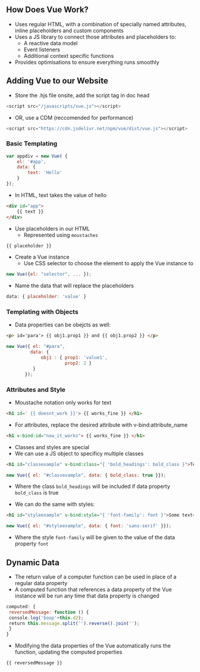 ## How Does Vue Work?
- Uses regular HTML, with a combination of specially named attributes, inline placeholders and custom components
- Uses a JS library to connect those attributes and placeholders to:
	- A reactive data model
	- Event listeners
	- Additional context specific functions
- Provides optimisations to ensure everything runs smoothly

## Adding Vue to our Website

- Store the .hjs file onsite, add the script tag in doc head

```js
<script src="/javascripts/vue.js"></script>
```

- OR, use a CDM (reccomended for performance)

```js
<script src="https://cdn.jsdelivr.net/npm/vue/dist/vue.js"></script>
```

### Basic Templating

```js
var appdiv = new Vue( {
	el: '#app',
	data: {
		text: 'Hello'
	}
});
```

- In HTML, text takes the value of hello

```html
<div id="app">
	{{ text }}
</div>
```

- Use placeholders in our HTML
	- Represented using `moustaches` 

```js
{{ placeholder }}
```

- Create a Vue instance
	- Use CSS selector to choose the element to apply the Vue instance to

```js
new Vue({el: "selector", ... });
```

- Name the data that will replace the placeholders

```js
data: { placeholder: 'value' }
```

### Templating with Objects
- Data properties can be obejcts as well:

```html
<p> id='para'> {{ obj1.prop1 }} and {{ obj1.prop2 }} </p>
```

```js
new Vue({ el: "#para", 
		 data: { 
			 obj1 : { prop1: 'value1', 
					  prop2: 2 } 
		  }
	   });
```

### Attributes and Style
- Moustache notation only works for text

```html
<h1 id=' {{ doesnt_work }}'> {{ works_fine }} </h1>
```

- For attributes, replace the desired attribute with v-bind:attribute_name

```html
<h1 v-bind:id="now_it_works"> {{ works_fine }} </h1>
```

- Classes and styles are special
- We can use a JS object to specificy multiple classes

```html
<h1 id="classexample" v-bind:class="{ 'bold_headings': bold_class }">Text</h1>
```

```js
new Vue({ el: "#classexample", data: { bold_class: true }});
```

- Where the class `bold_headings` will be included if data property `bold_class` is true

- We can do the same with styles:

```html
<h1 id="styleexample" v-bind:style="{ 'font-family': font }">Some text</h1>
```

```js
new Vue({ el: "#styleexample", data: { font: 'sans-serif' }});
```

- Where the style `font-family` will be given to the value of the data property `font`

## Dynamic Data

- The return value of a computer function can be used in place of a regular data property
- A computed function that references a data property of the Vue instance will be run any time that data property is changed

```js
computed: {
 reversedMessage: function () {
 console.log('boop'+this.d2);
 return this.message.split('').reverse().join('');
 }
}
```

- Modifying the data properties of the Vue automatically runs the function, updating the computed properties

```
{{ reversedMessage }}
```